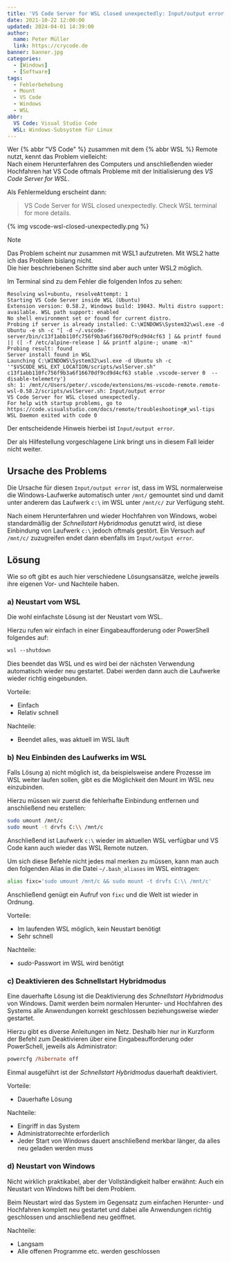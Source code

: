 ```yaml
---
title: 'VS Code Server for WSL closed unexpectedly: Input/output error'
date: 2021-10-22 12:00:00
updated: 2024-04-01 14:39:00
author:
  name: Peter Müller
  link: https://crycode.de
banner: banner.jpg
categories:
  - [Windows]
  - [Software]
tags:
  - Fehlerbehebung
  - Mount
  - VS Code
  - Windows
  - WSL
abbr:
  VS Code: Visual Studio Code
  WSL: Windows-Subsystem für Linux
---
```


Wer {% abbr "VS Code" %} zusammen mit dem {% abbr WSL %} Remote nutzt, kennt das Problem vielleicht:  
Nach einem Herunterfahren des Computers und anschließenden wieder Hochfahren hat VS Code oftmals Probleme mit der Initialisierung des _VS Code Server for WSL_.

Als Fehlermeldung erscheint dann:

> VS Code Server for WSL closed unexpectedly.
> Check WSL terminal for more details.

{% img vscode-wsl-closed-unexpectedly.png %}

<!-- more -->

> [!NOTE]
> Das Problem scheint nur zusammen mit WSL1 aufzutreten. Mit WSL2 hatte ich das Problem bislang nicht.  
> Die hier beschriebenen Schritte sind aber auch unter WSL2 möglich.

Im Terminal sind zu dem Fehler die folgenden Infos zu sehen:

```plain VS Code Terminal Ausgabe
Resolving wsl+ubuntu, resolveAttempt: 1
Starting VS Code Server inside WSL (Ubuntu)
Extension version: 0.58.2, Windows build: 19043. Multi distro support: available. WSL path support: enabled
No shell environment set or found for current distro.
Probing if server is already installed: C:\WINDOWS\System32\wsl.exe -d Ubuntu -e sh -c "[ -d ~/.vscode-server/bin/c13f1abb110fc756f9b3a6f16670df9cd9d4cf63 ] && printf found || ([ -f /etc/alpine-release ] && printf alpine-; uname -m)"
Probing result: found
Server install found in WSL
Launching C:\WINDOWS\System32\wsl.exe -d Ubuntu sh -c '"$VSCODE_WSL_EXT_LOCATION/scripts/wslServer.sh" c13f1abb110fc756f9b3a6f16670df9cd9d4cf63 stable .vscode-server 0  --disable-telemetry'}
sh: 1: /mnt/c/Users/peter/.vscode/extensions/ms-vscode-remote.remote-wsl-0.58.2/scripts/wslServer.sh: Input/output error
VS Code Server for WSL closed unexpectedly.
For help with startup problems, go to
https://code.visualstudio.com/docs/remote/troubleshooting#_wsl-tips
WSL Daemon exited with code 0
```

Der entscheidende Hinweis hierbei ist `Input/output error`.

Der als Hilfestellung vorgeschlagene Link bringt uns in diesem Fall leider nicht weiter.

## Ursache des Problems

Die Ursache für diesen `Input/output error` ist, dass im WSL normalerweise die Windows-Laufwerke automatisch unter `/mnt/` gemountet sind und damit unter anderem das Laufwerk `c:\` im WSL unter `/mnt/c/` zur Verfügung steht.

Nach einem Herunterfahren und wieder Hochfahren von Windows, wobei standardmäßig der _Schnellstart Hybridmodus_ genutzt wird, ist diese Einbindung von Laufwerk `c:\` jedoch oftmals gestört. Ein Versuch auf `/mnt/c/` zuzugreifen endet dann ebenfalls im `Input/output error`.

## Lösung

Wie so oft gibt es auch hier verschiedene Lösungsansätze, welche jeweils ihre eigenen Vor- und Nachteile haben.

### a) Neustart vom WSL

Die wohl einfachste Lösung ist der Neustart vom WSL.

Hierzu rufen wir einfach in einer Eingabeaufforderung oder PowerShell folgendes auf:

```ps
wsl --shutdown
```

Dies beendet das WSL und es wird bei der nächsten Verwendung automatisch wieder neu gestartet. Dabei werden dann auch die Laufwerke wieder richtig eingebunden.

Vorteile:

* Einfach
* Relativ schnell

Nachteile:

* Beendet alles, was aktuell im WSL läuft

### b) Neu Einbinden des Laufwerks im WSL

Falls Lösung a) nicht möglich ist, da beispielsweise andere Prozesse im WSL weiter laufen sollen, gibt es die Möglichkeit den Mount im WSL neu einzubinden.

Hierzu müssen wir zuerst die fehlerhafte Einbindung entfernen und anschließend neu erstellen:

```sh
sudo umount /mnt/c
sudo mount -t drvfs C:\\ /mnt/c
```

Anschließend ist Laufwerk `c:\` wieder im aktuellen WSL verfügbar und VS Code kann auch wieder das WSL Remote nutzen.

Um sich diese Befehle nicht jedes mal merken zu müssen, kann man auch den folgenden Alias in die Datei `~/.bash_aliases` im WSL eintragen:

```sh ~/.bash_aliases
alias fixc='sudo umount /mnt/c && sudo mount -t drvfs C:\\ /mnt/c'
```

Anschließend genügt ein Aufruf von `fixc` und die Welt ist wieder in Ordnung.

Vorteile:

* Im laufenden WSL möglich, kein Neustart benötigt
* Sehr schnell

Nachteile:

* _sudo_-Passwort im WSL wird benötigt

### c) Deaktivieren des Schnellstart Hybridmodus

Eine dauerhafte Lösung ist die Deaktivierung des _Schnellstart Hybridmodus_ von Windows. Damit werden beim normalen Herunter- und Hochfahren des Systems alle Anwendungen korrekt geschlossen beziehungsweise wieder gestartet.

Hierzu gibt es diverse Anleitungen im Netz. Deshalb hier nur in Kurzform der Befehl zum Deaktivieren über eine Eingabeaufforderung oder PowerSchell, jeweils als Administrator:

```ps Schnellstart Hybridmodus in Windows deaktivieren
powercfg /hibernate off
```

Einmal ausgeführt ist der _Schnellstart Hybridmodus_ dauerhaft deaktiviert.

Vorteile:

* Dauerhafte Lösung

Nachteile:

* Eingriff in das System
* Administratorrechte erforderlich
* Jeder Start von Windows dauert anschließend merkbar länger, da alles neu geladen werden muss

### d) Neustart von Windows

Nicht wirklich praktikabel, aber der Vollständigkeit halber erwähnt: Auch ein Neustart von Windows hilft bei dem Problem.

Beim Neustart wird das System im Gegensatz zum einfachen Herunter- und Hochfahren komplett neu gestartet und dabei alle Anwendungen richtig geschlossen und anschließend neu geöffnet.

Nachteile:

* Langsam
* Alle offenen Programme etc. werden geschlossen
